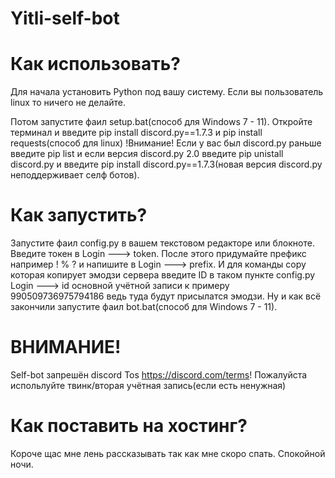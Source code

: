 # Yitli-self-bot

# Как использовать?
Для начала установить Python под вашу систему. Если вы пользователь linux то ничего не делайте.

Потом запустите фаил setup.bat(способ для Windows 7 - 11). Откройте терминал и введите pip install discord.py==1.7.3 и pip install requests(способ для linux)
!Внимание! Если у вас был discord.py раньше введите pip list и если версия discord.py 2.0 введите pip unistall discord.py и введите pip install discord.py==1.7.3(новая версия discord.py неподдерживает селф ботов).

# Как запустить?
Запустите фаил config.py в вашем текстовом редакторе или блокноте.
Введите токен в Login ---> token.
После этого придумайте префикс например ! % ? и напишите в Login ---> prefix.
И для команды copy которая копирует эмодзи сервера введите ID в таком пункте config.py Login ---> id основной учётной записи к примеру 990509736975794186 ведь туда будут присылатся эмодзи.
Ну и как всё закончили запустите фаил bot.bat(способ для Windows 7 - 11).

# ВНИМАНИЕ!
Self-bot запрешён discord Tos https://discord.com/terms! Пожалуйста испольлуйте твинк/вторая учётная запись(если есть ненужная)


# Как поставить на хостинг?
Короче щас мне лень рассказывать так как мне скоро спать. Спокойной ночи.
